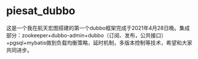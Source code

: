 # piesat_dubbo
这是一个我在航天宏图搭建的第一个dubbo框架完成于2021年4月28日晚。集成部分：zookeeper+dubbo-admin+dubbo（订阅、发布，公共接口）+pgsql+mybatis做到负载均衡策略，延时机制，多版本控制等技术，希望和大家共同进步。
